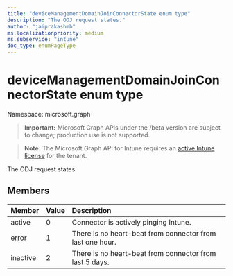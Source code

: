 ```yaml
---
title: "deviceManagementDomainJoinConnectorState enum type"
description: "The ODJ request states."
author: "jaiprakashmb"
ms.localizationpriority: medium
ms.subservice: "intune"
doc_type: enumPageType
---
```


# deviceManagementDomainJoinConnectorState enum type

Namespace: microsoft.graph
> **Important:** Microsoft Graph APIs under the /beta version are subject to change; production use is not supported.

> **Note:** The Microsoft Graph API for Intune requires an [active Intune license](https://go.microsoft.com/fwlink/?linkid=839381) for the tenant.


The ODJ request states.

## Members
|Member|Value|Description|
|:---|:---|:---|
|active|0|Connector is actively pinging Intune.|
|error|1|There is no heart-beat from connector from last one hour.|
|inactive|2|There is no heart-beat from connector from last 5 days.|
